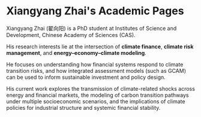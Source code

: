 # Xiangyang Zhai's Academic Pages


Xiangyang Zhai (翟向阳) is a PhD student at Institutes of Science and Development, Chinese Academy of Sciences (CAS).

His research interests lie at the intersection of **climate finance**, **climate risk management**, and **energy–economy–climate modeling**.

He focuses on understanding how financial systems respond to climate transition risks, and how integrated assessment models (such as GCAM) can be used to inform sustainable investment and policy design.

His current work explores the transmission of climate-related shocks across energy and financial markets, the modeling of carbon transition pathways under multiple socioeconomic scenarios, and the implications of climate policies for industrial structure and systemic financial stability.


